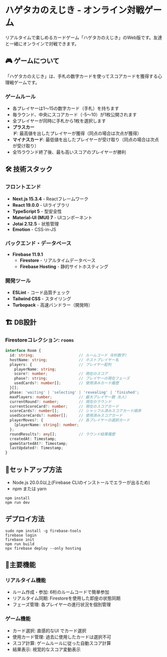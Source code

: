 # ハゲタカのえじき - オンライン対戦ゲーム

リアルタイムで楽しめるカードゲーム「ハゲタカのえじき」のWeb版です。友達と一緒にオンラインで対戦できます。

## 🎮 ゲームについて

「ハゲタカのえじき」は、手札の数字カードを使ってスコアカードを獲得する心理戦ゲームです。

### ゲームルール
- 各プレイヤーは1〜15の数字カード（手札）を持ちます
- 毎ラウンド、中央にスコアカード（-5〜10）が1枚公開されます
- 全プレイヤーが同時に手札から1枚を選択します
- **プラスカード**: 最高値を出したプレイヤーが獲得（同点の場合は次点が獲得）
- **マイナスカード**: 最低値を出したプレイヤーが受け取り（同点の場合は次点が受け取り）
- 全15ラウンド終了後、最も高いスコアのプレイヤーが勝利

## 🛠️ 技術スタック

### フロントエンド
- **Next.js 15.3.4** - Reactフレームワーク
- **React 19.0.0** - UIライブラリ
- **TypeScript 5** - 型安全性
- **Material-UI (MUI) 7** - UIコンポーネント
- **Jotai 2.12.5** - 状態管理
- **Emotion** - CSS-in-JS

### バックエンド・データベース
- **Firebase 11.9.1**
  - **Firestore** - リアルタイムデータベース
  - **Firebase Hosting** - 静的サイトホスティング

### 開発ツール
- **ESLint** - コード品質チェック
- **Tailwind CSS** - スタイリング
- **Turbopack** - 高速バンドラー（開発時）

## 🏗️ DB設計

### Firestoreコレクション: `rooms`

```typescript
interface Room {
  id: string;                    // ルームコード（6桁数字）
  hostName: string;              // ホストプレイヤー名
  players: {                     // プレイヤー配列
    playerName: string;
    score?: number;              // 現在のスコア
    phase?: string;              // プレイヤーの現在フェーズ
    usedCards?: number[];        // 使用済みカード履歴
  }[];
  phase: 'waiting' | 'selecting' | 'revealing' | 'finished';
  maxPlayers: number;            // 最大プレイヤー数（6人）
  currentRound?: number;         // 現在のラウンド
  currentScoreCard?: number;     // 現在のスコアカード
  scoreCards?: number[];         // シャッフル済みスコアカード順序
  usedScoreCards?: number[];     // 使用済みスコアカード
  playerMoves?: {                // 各プレイヤーの選択カード
    [playerName: string]: number;
  };
  roundResults?: any[];          // ラウンド結果履歴
  createdAt: Timestamp;
  gameStartedAt?: Timestamp;
  lastUpdated?: Timestamp;
}
```

## 🚀セットアップ方法
- Node.js 20.0.0以上(Firebase CLIのインストールでエラーが出るため)
- npm または yarn
```
npm install
npm run dev
```

## デプロイ方法
```
sudo npm install -g firebase-tools
firebase login
firebase init
npm run build
npx firebase deploy --only hosting
```

## 🎯主要機能

### リアルタイム機能
- ルーム作成・参加: 6桁のルームコードで簡単参加
- リアルタイム同期: Firestoreを使用した即座の状態同期
- フェーズ管理: 各プレイヤーの進行状況を個別管理

### ゲーム機能
- カード選択: 直感的なUI でカード選択
- 使用カード管理: 過去に使用したカードは選択不可
- スコア計算: ゲームルールに従った自動スコア計算
- 結果表示: 視覚的なスコア変動表示



